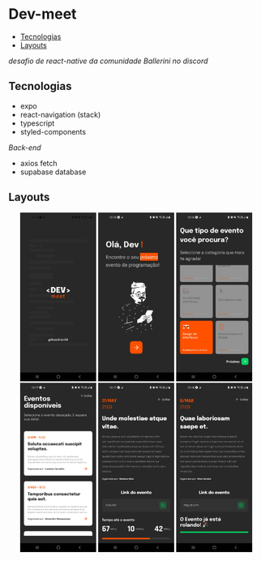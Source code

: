 # Dev-meet

- [Tecnologias](#tecnologias) 
- [Layouts](#layouts) 

*desafio de react-native da comunidade Ballerini no discord*

## Tecnologias

- expo
- react-navigation (stack)
- typescript
- styled-components
  
*Back-end*
- axios fetch
- supabase database

## Layouts 

<div align="center">
  
  <img width="150" src="src/assets/Screenshot_splash.jpg" alt="screenshot" />
  
  <img width="150" src="src/assets/Screenshot_greeting.jpg" alt="screenshot" />
  
  <img width="150" src="src/assets/Screenshot_choseMark.jpg" alt="screenshot" />
  
  <img width="150" src="src/assets/Screenshot_avaliable.jpg" alt="screenshot" />
  
  <img width="150" src="src/assets/Screenshot_event.jpg" alt="screenshot" />
  
  <img width="150" src="src/assets/Screenshot_eventReady.jpg" alt="screenshot" />
  
</div>

